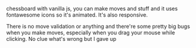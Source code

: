 chessboard with vanilla js, you can make moves and stuff and it uses fontawesome icons so it's animated. It's also responsive. 

There is no move validation or anything and there're some pretty big bugs when you make moves, especially when you drag your mouse while clicking. No clue what's wrong but I gave up


